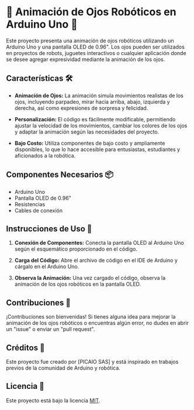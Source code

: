 # 🤖 Animación de Ojos Robóticos en Arduino Uno 🎨

Este proyecto presenta una animación de ojos robóticos utilizando un Arduino Uno y una pantalla OLED de 0.96". Los ojos pueden ser utilizados en proyectos de robots, juguetes interactivos o cualquier aplicación donde se desee agregar expresividad mediante la animación de los ojos.

## Características 🛠️

- **Animación de Ojos:** La animación simula movimientos realistas de los ojos, incluyendo parpadeo, mirar hacia arriba, abajo, izquierda y derecha, así como expresiones de sorpresa y felicidad.

- **Personalización:** El código es fácilmente modificable, permitiendo ajustar la velocidad de los movimientos, cambiar los colores de los ojos y adaptar la animación según las necesidades del proyecto.

- **Bajo Costo:** Utiliza componentes de bajo costo y ampliamente disponibles, lo que lo hace accesible para entusiastas, estudiantes y aficionados a la robótica.

## Componentes Necesarios 📦

- Arduino Uno
- Pantalla OLED de 0.96"
- Resistencias
- Cables de conexión

## Instrucciones de Uso 📝

1. **Conexión de Componentes:** Conecta la pantalla OLED al Arduino Uno según el esquemático proporcionado en el código.
  
2. **Carga del Código:** Abre el archivo de código en el IDE de Arduino y cárgalo en el Arduino Uno.

3. **Observa la Animación:** Una vez cargado el código, observa la animación de los ojos robóticos en la pantalla OLED.

## Contribuciones 🚀

¡Contribuciones son bienvenidas! Si tienes alguna idea para mejorar la animación de los ojos robóticos o encuentras algún error, no dudes en abrir un "issue" o enviar un "pull request".

## Créditos 🙌

Este proyecto fue creado por [PICAIO SAS] y está inspirado en trabajos previos de la comunidad de Arduino y robótica.

## Licencia 📝

Este proyecto está bajo la licencia [MIT](LICENSE).

